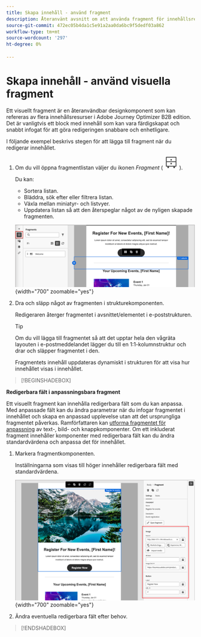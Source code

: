 ```yaml
---
title: Skapa innehåll - använd fragment
description: Återanvänt avsnitt om att använda fragment för innehållsredigering
source-git-commit: 472ec05b4da1c5e91a2aa0da6bc9f5dedf03a862
workflow-type: tm+mt
source-wordcount: '297'
ht-degree: 0%

---
```


# Skapa innehåll - använd visuella fragment

Ett visuellt fragment är en återanvändbar designkomponent som kan refereras av flera innehållsresurser i Adobe Journey Optimizer B2B edition. Det är vanligtvis ett block med innehåll som kan vara färdigskapat och snabbt infogat för att göra redigeringen snabbare och enhetligare.

I följande exempel beskrivs stegen för att lägga till fragment när du redigerar innehållet.

1. Om du vill öppna fragmentlistan väljer du ikonen _Fragment_ ( ![Fragment-ikon](../user/assets/do-not-localize/icon-fragments.svg) ).

   Du kan:

   * Sortera listan.
   * Bläddra, sök efter eller filtrera listan.
   * Växla mellan miniatyr- och listvyer.
   * Uppdatera listan så att den återspeglar något av de nyligen skapade fragmenten.

   ![Välj ett fragment i listan](../user/content/assets/visual-designer-fragments.png){width="700" zoomable="yes"}

1. Dra och släpp något av fragmenten i strukturekomponenten.

   Redigeraren återger fragmentet i avsnittet/elementet i e-poststrukturen.

   >[!TIP]
   >
   >Om du vill lägga till fragmentet så att det upptar hela den vågräta layouten i e-postmeddelandet lägger du till en 1:1-kolumnstruktur och drar och släpper fragmentet i den.

   Fragmentets innehåll uppdateras dynamiskt i strukturen för att visa hur innehållet visas i innehållet.

>[!BEGINSHADEBOX]

**Redigerbara fält i anpassningsbara fragment**

Ett visuellt fragment kan innehålla redigerbara fält som du kan anpassa. Med anpassade fält kan du ändra parametrar när du infogar fragmentet i innehållet och skapa en anpassad upplevelse utan att det ursprungliga fragmentet påverkas. Ramförfattaren kan [utforma fragmentet för anpassning](../user/content/fragment-authoring.md#enable-fragment-customization) av text-, bild- och knappkomponenter. Om ett inkluderat fragment innehåller komponenter med redigerbara fält kan du ändra standardvärdena och anpassa det för innehållet.

1. Markera fragmentkomponenten.

   Inställningarna som visas till höger innehåller redigerbara fält med standardvärdena.

   ![Ändra parametrar för fragmentkomponent](../user/content/assets/fragment-editable-fields-displayed-design.png){width="700" zoomable="yes"}

1. Ändra eventuella redigerbara fält efter behov.

>[!ENDSHADEBOX]
